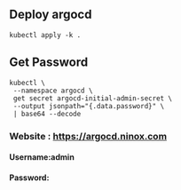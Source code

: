## Deploy argocd
```
kubectl apply -k .
```
## Get Password
```
kubectl \
 --namespace argocd \
 get secret argocd-initial-admin-secret \
 --output jsonpath="{.data.password}" \
 | base64 --decode
 ```
  ### Website : https://argocd.ninox.com
 #### Username:admin
 #### Password: 
